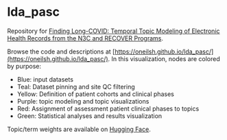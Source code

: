 # lda_pasc
Repository for [Finding Long-COVID: Temporal Topic Modeling of Electronic Health Records from the N3C and RECOVER Programs](https://www.medrxiv.org/content/10.1101/2023.09.11.23295259v2).

Browse the code and descriptions at [https://oneilsh.github.io/lda_pasc/](https://oneilsh.github.io/lda_pasc/). In this visualization, nodes are colored by purpose:

- Blue: input datasets
- Teal: Dataset pinning and site QC filtering
- Yellow: Definition of patient cohorts and clinical phases
- Purple: topic modeling and topic visualizations
- Red: Assignment of assessment patient clinical phases to topics
- Green: Statistical analyses and results visualization

Topic/term weights are available on [Hugging Face](https://huggingface.co/datasets/oneilsh/lda_pasc).

